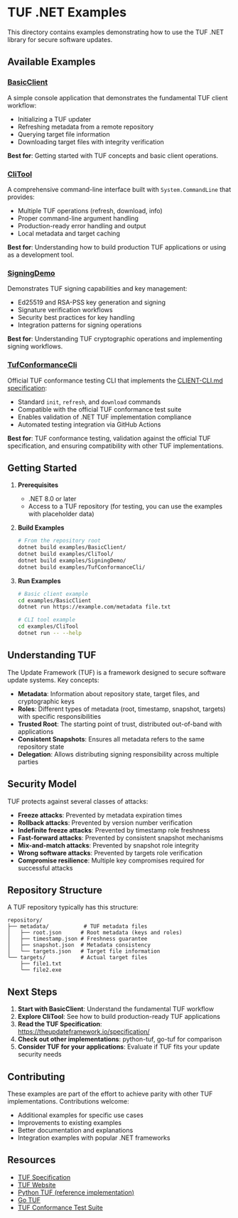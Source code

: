 # TUF .NET Examples

This directory contains examples demonstrating how to use the TUF .NET library for secure software updates.

## Available Examples

### [BasicClient](./BasicClient/)
A simple console application that demonstrates the fundamental TUF client workflow:
- Initializing a TUF updater
- Refreshing metadata from a remote repository
- Querying target file information
- Downloading target files with integrity verification

**Best for**: Getting started with TUF concepts and basic client operations.

### [CliTool](./CliTool/)
A comprehensive command-line interface built with `System.CommandLine` that provides:
- Multiple TUF operations (refresh, download, info)
- Proper command-line argument handling
- Production-ready error handling and output
- Local metadata and target caching

**Best for**: Understanding how to build production TUF applications or using as a development tool.

### [SigningDemo](./SigningDemo/)
Demonstrates TUF signing capabilities and key management:
- Ed25519 and RSA-PSS key generation and signing
- Signature verification workflows
- Security best practices for key handling
- Integration patterns for signing operations

**Best for**: Understanding TUF cryptographic operations and implementing signing workflows.

### [TufConformanceCli](./TufConformanceCli/)
Official TUF conformance testing CLI that implements the [CLIENT-CLI.md specification](https://github.com/theupdateframework/tuf-conformance/blob/main/CLIENT-CLI.md):
- Standard `init`, `refresh`, and `download` commands
- Compatible with the official TUF conformance test suite
- Enables validation of .NET TUF implementation compliance
- Automated testing integration via GitHub Actions

**Best for**: TUF conformance testing, validation against the official TUF specification, and ensuring compatibility with other TUF implementations.

## Getting Started

1. **Prerequisites**
   - .NET 8.0 or later
   - Access to a TUF repository (for testing, you can use the examples with placeholder data)

2. **Build Examples**
   ```bash
   # From the repository root
   dotnet build examples/BasicClient/
   dotnet build examples/CliTool/
   dotnet build examples/SigningDemo/
   dotnet build examples/TufConformanceCli/
   ```

3. **Run Examples**
   ```bash
   # Basic client example
   cd examples/BasicClient
   dotnet run https://example.com/metadata file.txt

   # CLI tool example
   cd examples/CliTool
   dotnet run -- --help
   ```

## Understanding TUF

The Update Framework (TUF) is a framework designed to secure software update systems. Key concepts:

- **Metadata**: Information about repository state, target files, and cryptographic keys
- **Roles**: Different types of metadata (root, timestamp, snapshot, targets) with specific responsibilities
- **Trusted Root**: The starting point of trust, distributed out-of-band with applications
- **Consistent Snapshots**: Ensures all metadata refers to the same repository state
- **Delegation**: Allows distributing signing responsibility across multiple parties

## Security Model

TUF protects against several classes of attacks:
- **Freeze attacks**: Prevented by metadata expiration times
- **Rollback attacks**: Prevented by version number verification
- **Indefinite freeze attacks**: Prevented by timestamp role freshness
- **Fast-forward attacks**: Prevented by consistent snapshot mechanisms
- **Mix-and-match attacks**: Prevented by snapshot role integrity
- **Wrong software attacks**: Prevented by targets role verification
- **Compromise resilience**: Multiple key compromises required for successful attacks

## Repository Structure

A TUF repository typically has this structure:
```
repository/
├── metadata/           # TUF metadata files
│   ├── root.json      # Root metadata (keys and roles)
│   ├── timestamp.json # Freshness guarantee
│   ├── snapshot.json  # Metadata consistency
│   └── targets.json   # Target file information
└── targets/           # Actual target files
    ├── file1.txt
    └── file2.exe
```

## Next Steps

1. **Start with BasicClient**: Understand the fundamental TUF workflow
2. **Explore CliTool**: See how to build production-ready TUF applications
3. **Read the TUF Specification**: https://theupdateframework.io/specification/
4. **Check out other implementations**: python-tuf, go-tuf for comparison
5. **Consider TUF for your applications**: Evaluate if TUF fits your update security needs

## Contributing

These examples are part of the effort to achieve parity with other TUF implementations. Contributions welcome:
- Additional examples for specific use cases
- Improvements to existing examples
- Better documentation and explanations
- Integration examples with popular .NET frameworks

## Resources

- [TUF Specification](https://theupdateframework.io/specification/)
- [TUF Website](https://theupdateframework.io/)
- [Python TUF (reference implementation)](https://github.com/theupdateframework/python-tuf)
- [Go TUF](https://github.com/theupdateframework/go-tuf)
- [TUF Conformance Test Suite](https://github.com/theupdateframework/tuf-conformance)